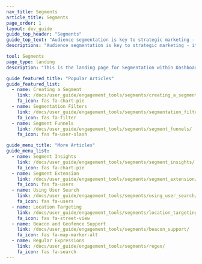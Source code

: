 ```yaml
---
nav_title: Segments
article_title: Segments
page_order: 1
layout: dev_guide
guide_top_header: "Segments"
guide_top_text: "Audience segmentation is key to strategic marketing - it can keep you from over-targeting, bothering, or missing a potential connection with a customer. Check out the articles below to learn how to segment and filter your audience to your (and their) greatest benefit!"
descriptions: "Audience segmentation is key to strategic marketing - it can keep you from over-targeting, bothering, or missing a potential connection with a customer. Check out this landing page to learn how to segment and filter your audience to your (and their) greatest benefit!"

tool: Segments
page_type: landing
description: "This is the landing page for Segmentation within Dashboard campaigns. Here you can find information on how to set up and maintain effective Segments."

guide_featured_title: "Popular Articles"
guide_featured_list:
  - name: Creating a Segment
    link: /docs/user_guide/engagement_tools/segments/creating_a_segment/
    fa_icon: fas fa-chart-pie
  - name: Segmentation Filters
    link: /docs/user_guide/engagement_tools/segments/segmentation_filters/
    fa_icon: fas fa-filter
  - name: Segment Funnels
    link: /docs/user_guide/engagement_tools/segments/segment_funnels/
    fa_icon: fas fa-user-slash

guide_menu_title: "More Articles"
guide_menu_list:
  - name: Segment Insights
    link: /docs/user_guide/engagement_tools/segments/segment_insights/
    fa_icon: fas fa-chart-pie
  - name: Segment Extension
    link: /docs/user_guide/engagement_tools/segments/segment_extension/
    fa_icon: fas fa-users
  - name: Using User Search
    link: /docs/user_guide/engagement_tools/segments/using_user_search/
    fa_icon: fas fa-users
  - name: Location Targeting
    link: /docs/user_guide/engagement_tools/segments/location_targeting/
    fa_icon: fas fa-street-view
  - name: Beacon and Geofence Support
    link: /docs/user_guide/engagement_tools/segments/beacon_support/
    fa_icon: fas fa-map-marker-alt
  - name: Regular Expressions
    link: /docs/user_guide/engagement_tools/segments/regex/
    fa_icon: fas fa-search
---
```

